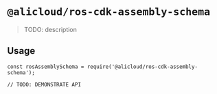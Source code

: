 # `@alicloud/ros-cdk-assembly-schema`

> TODO: description

## Usage

```
const rosAssemblySchema = require('@alicloud/ros-cdk-assembly-schema');

// TODO: DEMONSTRATE API
```
